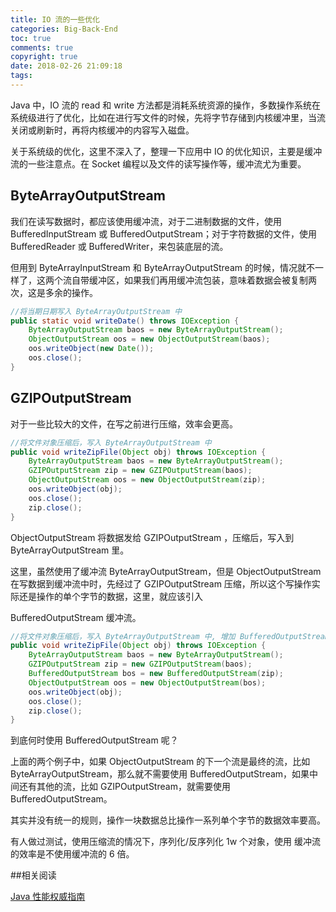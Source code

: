```yaml
---
title: IO 流的一些优化
categories: Big-Back-End
toc: true
comments: true
copyright: true
date: 2018-02-26 21:09:18
tags:
---
```


Java 中，IO 流的 read 和 write 方法都是消耗系统资源的操作，多数操作系统在系统级进行了优化，比如在进行写文件的时候，先将字节存储到内核缓冲里，当流关闭或刷新时，再将内核缓冲的内容写入磁盘。

关于系统级的优化，这里不深入了，整理一下应用中 IO 的优化知识，主要是缓冲流的一些注意点。在 Socket 编程以及文件的读写操作等，缓冲流尤为重要。

<!--more-->

## ByteArrayOutputStream

我们在读写数据时，都应该使用缓冲流，对于二进制数据的文件，使用 BufferedInputStream 或 BufferedOutputStream；对于字符数据的文件，使用 BufferedReader 或 BufferedWriter，来包装底层的流。

但用到 ByteArrayInputStream 和 ByteArrayOutputStream 的时候，情况就不一样了，这两个流自带缓冲区，如果我们再用缓冲流包装，意味着数据会被复制两次，这是多余的操作。

```java
//将当期日期写入 ByteArrayOutputStream 中
public static void writeDate() throws IOException {
    ByteArrayOutputStream baos = new ByteArrayOutputStream();
    ObjectOutputStream oos = new ObjectOutputStream(baos);
    oos.writeObject(new Date());
    oos.close();
}
```



## GZIPOutputStream

对于一些比较大的文件，在写之前进行压缩，效率会更高。

```java
//将文件对象压缩后，写入 ByteArrayOutputStream 中
public void writeZipFile(Object obj) throws IOException {
    ByteArrayOutputStream baos = new ByteArrayOutputStream();
    GZIPOutputStream zip = new GZIPOutputStream(baos);
    ObjectOutputStream oos = new ObjectOutputStream(zip);
    oos.writeObject(obj);
    oos.close();
    zip.close();
}
```

ObjectOutputStream 将数据发给 GZIPOutputStream ，压缩后，写入到 ByteArrayOutputStream 里。

这里，虽然使用了缓冲流 ByteArrayOutputStream，但是 ObjectOutputStream 在写数据到缓冲流中时，先经过了 GZIPOutputStream 压缩，所以这个写操作实际还是操作的单个字节的数据，这里，就应该引入 

BufferedOutputStream 缓冲流。

```java
//将文件对象压缩后，写入 ByteArrayOutputStream 中, 增加 BufferedOutputStream 缓冲流
public void writeZipFile(Object obj) throws IOException {
    ByteArrayOutputStream baos = new ByteArrayOutputStream();
    GZIPOutputStream zip = new GZIPOutputStream(baos);
    BufferedOutputStream bos = new BufferedOutputStream(zip);
    ObjectOutputStream oos = new ObjectOutputStream(bos);
    oos.writeObject(obj);
    oos.close();
    zip.close();
}
```

到底何时使用 BufferedOutputStream 呢？

上面的两个例子中，如果 ObjectOutputStream 的下一个流是最终的流，比如 ByteArrayOutputStream，那么就不需要使用 BufferedOutputStream，如果中间还有其他的流，比如 GZIPOutputStream，就需要使用 BufferedOutputStream。

其实并没有统一的规则，操作一块数据总比操作一系列单个字节的数据效率要高。

有人做过测试，使用压缩流的情况下，序列化/反序列化 1w 个对象，使用 缓冲流 的效率是不使用缓冲流的 6 倍。

##相关阅读

[Java 性能权威指南](https://pan.baidu.com/s/1kWJSptt)